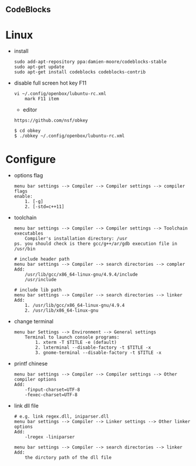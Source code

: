 CodeBlocks
---

# Linux

+ install

    ```shell
    sudo add-apt-repository ppa:damien-moore/codeblocks-stable
    sudo apt-get update
    sudo apt-get install codeblocks codeblocks-contrib
    ```

+ disable full screen hot key F11

    ```
    vi ~/.config/openbox/lubuntu-rc.xml
        mark F11 item
    ```

    - editor

    ```
    https://github.com/nsf/obkey

    $ cd obkey
    $ ./obkey ~/.config/openbox/lubuntu-rc.xml
    ```

# Configure

+ options flag

    ```
    menu bar settings --> Compiler --> Compiler settings --> compiler flags
    enable:
        1. [-g]
        2. [-std=c++11]
    ```

+ toolchain

    ```
    menu bar settings --> Compiler --> Compiler settings --> Toolchain executables
        Compiler's installation directory: /usr
    ps. you should check is there gcc/g++/ar/gdb execution file in /usr/bin
    ```

    ```
    # include header path
    menu bar settings --> Compiler --> search directories --> compler
    Add:
        /usr/lib/gcc/x86_64-linux-gnu/4.9.4/include
        /usr/include

    # include lib path
    menu bar settings --> Compiler --> search directories --> linker
    Add:
        1. /usr/lib/gcc/x86_64-linux-gnu/4.9.4
        2. /usr/lib/x86_64-linux-gnu
    ```

+ change terminal

    ```
    menu bar Settings --> Environment --> General settings
        Terminal to launch console programs:
            1. xterm -T $TITLE -e (default)
            2. lxterminal --disable-factory -t $TITLE -x
            3. gnome-terminal --disable-factory -t $TITLE -x
    ```

+ printf chinese

    ```
    menu bar settings --> Compiler --> Compiler settings --> Other compiler options
    Add:
        -finput-charset=UTF-8
        -fexec-charset=UTF-8
    ```

+ link dll file

    ```
    # e.g. link regex.dll, iniparser.dll
    menu bar settings --> Compiler --> Linker settings --> Other linker options
    Add:
        -lregex -liniparser

    menu bar settings --> Compiler --> search directories --> linker
    Add:
        the dirctory path of the dll file
    ```
